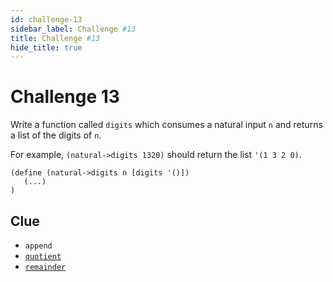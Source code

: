 ```yaml
---
id: challenge-13
sidebar_label: Challenge #13
title: Challenge #13
hide_title: true
---
```


# Challenge 13

Write a function called `digits` which consumes a natural input `n` and returns
a list of the digits of `n`.

For example, `(natural->digits 1320)` should return the list `'(1 3 2 0)`.

```
(define (natural->digits n [digits '()])
   (...)
)
```

## Clue

* `append`
* [`quotient`](arithmetic-advanced.md)
* [`remainder`](arithmetic-advanced.md)
